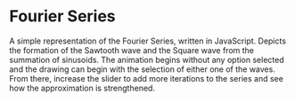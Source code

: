 # Fourier Series
A simple representation of the Fourier Series, written in JavaScript.
Depicts the formation of the Sawtooth wave and the Square wave from the summation of sinusoids.
The animation begins without any option selected and the drawing can begin with the selection of either
one of the waves. From there, increase the slider to add more iterations to the series and see how the
approximation is strengthened.
